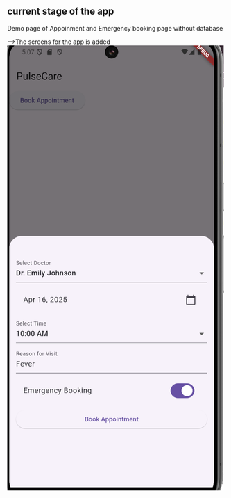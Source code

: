 ## current stage of the app

Demo page of Appoinment and Emergency booking page without database

-->The screens for the app is added
![alt text](image.png)